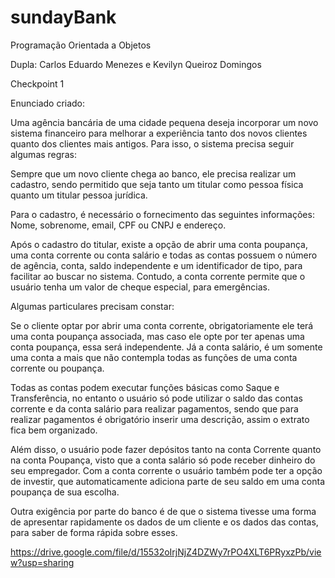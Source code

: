 # sundayBank

Programação Orientada a Objetos

Dupla: Carlos Eduardo Menezes e Kevilyn Queiroz Domingos

Checkpoint 1

Enunciado criado:

Uma agência bancária de uma cidade pequena deseja  incorporar um novo sistema financeiro para melhorar a experiência tanto dos novos clientes quanto dos clientes mais antigos. Para  isso, o sistema precisa seguir algumas regras:

Sempre que um novo cliente chega ao banco, ele precisa realizar um cadastro, sendo permitido que seja  tanto um titular como  pessoa física quanto um  titular pessoa jurídica. 

Para o cadastro, é necessário o fornecimento das seguintes informações: Nome, sobrenome, email, CPF ou CNPJ e endereço.

Após o cadastro do titular, existe a opção de abrir uma conta poupança, uma conta corrente ou conta salário e todas as contas possuem o número de agência, conta, saldo independente e um identificador de tipo, para facilitar ao buscar no sistema. Contudo, a conta corrente permite que o usuário tenha um valor de cheque especial, para emergências.


Algumas particulares precisam constar: 

Se o cliente optar por abrir uma conta corrente, obrigatoriamente ele terá uma conta poupança associada, mas caso ele opte por ter apenas uma conta poupança, essa será independente. Já a conta salário, é um somente uma conta a mais que não contempla todas as funções de uma conta corrente ou poupança. 

Todas as contas podem executar funções básicas como Saque e Transferência, no entanto o usuário só pode utilizar o saldo das contas corrente e da conta salário para realizar pagamentos, sendo que para realizar pagamentos é obrigatório inserir uma descrição, assim o extrato fica bem organizado.

Além disso, o usuário pode fazer depósitos tanto na conta Corrente quanto na conta Poupança, visto que a conta salário só pode receber dinheiro do seu empregador. Com a conta corrente o usuário também pode ter a opção de investir, que automaticamente adiciona parte de seu saldo em uma conta poupança de sua escolha.

Outra exigência por parte do banco é de que o sistema tivesse uma forma de apresentar rapidamente os dados de um cliente e os dados das contas, para saber de forma rápida sobre esses.

https://drive.google.com/file/d/15532oIrjNjZ4DZWy7rPO4XLT6PRyxzPb/view?usp=sharing

